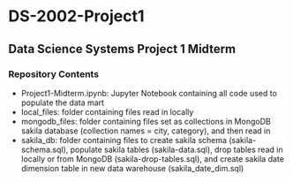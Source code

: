 # DS-2002-Project1
## Data Science Systems Project 1 Midterm 

### Repository Contents 
* Project1-Midterm.ipynb: Jupyter Notebook containing all code used to populate the data mart
* local_files: folder containing files read in locally
* mongodb_files: folder containing files set as collections in MongoDB sakila database (collection names = city, category), and then read in
* sakila_db: folder containing files to create sakila schema (sakila-schema.sql), populate sakila tables (sakila-data.sql), drop tables read in locally or from MongoDB (sakila-drop-tables.sql), and create sakila date dimension table in new data warehouse (sakila_date_dim.sql)
  
